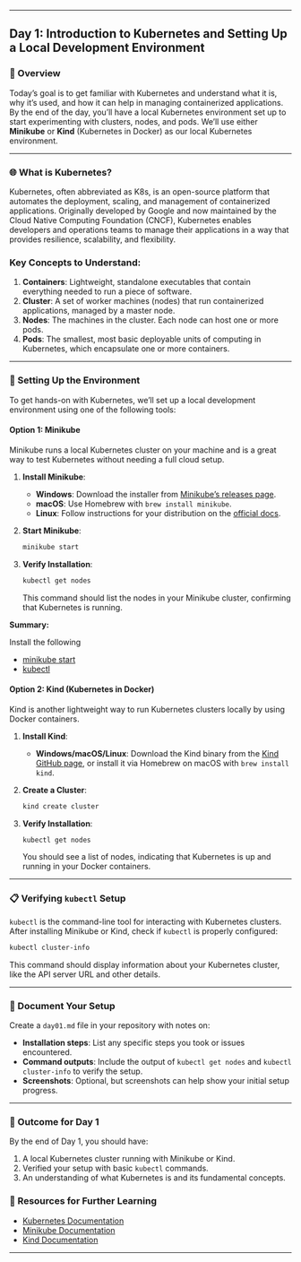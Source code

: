 ﻿---

## Day 1: Introduction to Kubernetes and Setting Up a Local Development Environment

### 📘 Overview

Today’s goal is to get familiar with Kubernetes and understand what it is, why it’s used, and how it can help in managing containerized applications. By the end of the day, you’ll have a local Kubernetes environment set up to start experimenting with clusters, nodes, and pods. We’ll use either **Minikube** or **Kind** (Kubernetes in Docker) as our local Kubernetes environment.

---

### 🌐 What is Kubernetes?

Kubernetes, often abbreviated as K8s, is an open-source platform that automates the deployment, scaling, and management of containerized applications. Originally developed by Google and now maintained by the Cloud Native Computing Foundation (CNCF), Kubernetes enables developers and operations teams to manage their applications in a way that provides resilience, scalability, and flexibility.

### Key Concepts to Understand:
1. **Containers**: Lightweight, standalone executables that contain everything needed to run a piece of software.
2. **Cluster**: A set of worker machines (nodes) that run containerized applications, managed by a master node.
3. **Nodes**: The machines in the cluster. Each node can host one or more pods.
4. **Pods**: The smallest, most basic deployable units of computing in Kubernetes, which encapsulate one or more containers.

---

### 🔧 Setting Up the Environment

To get hands-on with Kubernetes, we’ll set up a local development environment using one of the following tools:

#### Option 1: Minikube

Minikube runs a local Kubernetes cluster on your machine and is a great way to test Kubernetes without needing a full cloud setup.

1. **Install Minikube**:
   - **Windows**: Download the installer from [Minikube’s releases page](https://github.com/kubernetes/minikube/releases).
   - **macOS**: Use Homebrew with `brew install minikube`.
   - **Linux**: Follow instructions for your distribution on the [official docs](https://minikube.sigs.k8s.io/docs/start/).

2. **Start Minikube**:
   ```bash
   minikube start
   ```

3. **Verify Installation**:
   ```bash
   kubectl get nodes
   ```

   This command should list the nodes in your Minikube cluster, confirming that Kubernetes is running.

**Summary:**

Install the following 

- [minikube start](https://minikube.sigs.k8s.io/docs/start/?arch=%2Fwindows%2Fx86-64%2Fstable%2F.exe+download)
- [kubectl](https://kubernetes.io/docs/tasks/tools/install-kubectl-windows/#install-nonstandard-package-tools)

#### Option 2: Kind (Kubernetes in Docker)

Kind is another lightweight way to run Kubernetes clusters locally by using Docker containers.

1. **Install Kind**:
   - **Windows/macOS/Linux**: Download the Kind binary from the [Kind GitHub page](https://kind.sigs.k8s.io/), or install it via Homebrew on macOS with `brew install kind`.

2. **Create a Cluster**:
   ```bash
   kind create cluster
   ```

3. **Verify Installation**:
   ```bash
   kubectl get nodes
   ```

   You should see a list of nodes, indicating that Kubernetes is up and running in your Docker containers.

---

### 📋 Verifying `kubectl` Setup

`kubectl` is the command-line tool for interacting with Kubernetes clusters. After installing Minikube or Kind, check if `kubectl` is properly configured:

```bash
kubectl cluster-info
```

This command should display information about your Kubernetes cluster, like the API server URL and other details.

---

### 📝 Document Your Setup

Create a `day01.md` file in your repository with notes on:
- **Installation steps**: List any specific steps you took or issues encountered.
- **Command outputs**: Include the output of `kubectl get nodes` and `kubectl cluster-info` to verify the setup.
- **Screenshots**: Optional, but screenshots can help show your initial setup progress.

---

### 🎯 Outcome for Day 1

By the end of Day 1, you should have:
1. A local Kubernetes cluster running with Minikube or Kind.
2. Verified your setup with basic `kubectl` commands.
3. An understanding of what Kubernetes is and its fundamental concepts.

### 🔗 Resources for Further Learning

- [Kubernetes Documentation](https://kubernetes.io/docs/)
- [Minikube Documentation](https://minikube.sigs.k8s.io/docs/start/)
- [Kind Documentation](https://kind.sigs.k8s.io/)

---

